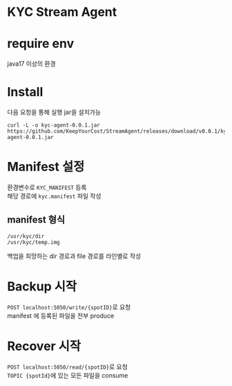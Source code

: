 # KYC Stream Agent

# require env
java17 이상의 환경

# Install
다음 요청을 통해 실행 jar을 설치가능
```shell
curl -L -o kyc-agent-0.0.1.jar https://github.com/KeepYourCost/StreamAgent/releases/download/v0.0.1/kyc-agent-0.0.1.jar
```

# Manifest 설정

환경변수로 `KYC_MANIFEST` 등록  
해당 경로에 `kyc.manifest` 파일 작성

## manifest 형식
```manifest
/usr/kyc/dir
/usr/kyc/temp.img
```
백업을 희망하는 dir 경로과 file 경로를 라인별로 작성

# Backup 시작 
`POST localhost:5050/write/{spotID}`로 요청  
manifest 에 등록된 파일을 전부 produce

# Recover 시작
`POST localhost:5050/read/{spotID}`로 요청  
`TOPIC {spotId}`에 있는 모든 파일을 consume